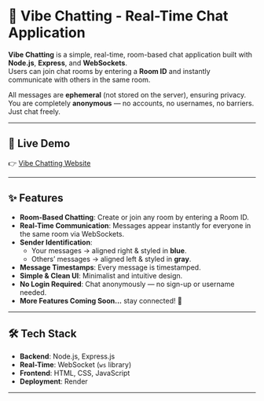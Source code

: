 # 💬 Vibe Chatting - Real-Time Chat Application

**Vibe Chatting** is a simple, real-time, room-based chat application built with **Node.js**, **Express**, and **WebSockets**.  
Users can join chat rooms by entering a **Room ID** and instantly communicate with others in the same room.  

All messages are **ephemeral** (not stored on the server), ensuring privacy.  
You are completely **anonymous** — no accounts, no usernames, no barriers. Just chat freely.

---

## 🔗 Live Demo

👉 [Vibe Chatting Website](https://vibe-chatting.onrender.com/)

---

## ✨ Features

- **Room-Based Chatting**: Create or join any room by entering a Room ID.  
- **Real-Time Communication**: Messages appear instantly for everyone in the same room via WebSockets.  
- **Sender Identification**:  
  - Your messages → aligned right & styled in **blue**.  
  - Others’ messages → aligned left & styled in **gray**.  
- **Message Timestamps**: Every message is timestamped.  
- **Simple & Clean UI**: Minimalist and intuitive design.  
- **No Login Required**: Chat anonymously — no sign-up or username needed.  
- **More Features Coming Soon...** stay connected! 🚀  

---

## 🛠️ Tech Stack

- **Backend**: Node.js, Express.js  
- **Real-Time**: WebSocket (`ws` library)  
- **Frontend**: HTML, CSS, JavaScript  
- **Deployment**: Render  

---
